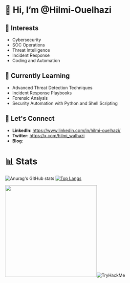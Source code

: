 # 👋 Hi, I’m @Hilmi-Ouelhazi

## 👀 Interests
- Cybersecurity
- SOC Operations
- Threat Intelligence
- Incident Response
- Coding and Automation

## 🌱 Currently Learning
- Advanced Threat Detection Techniques
- Incident Response Playbooks
- Forensic Analysis
- Security Automation with Python and Shell Scripting
  
## 💬 Let's Connect
- **LinkedIn**: https://www.linkedin.com/in/hilmi-ouelhazi/
- **Twitter**: https://x.com/hilmi_walhazi
- **Blog**: 
  
# 📊 Stats

![Anurag's GitHub stats](https://github-readme-stats.vercel.app/api?username=Hilmi-z&show_icons=true&theme=github_dark)
[![Top Langs](https://github-readme-stats.vercel.app/api/top-langs/?username=Hilmi-z&layout=donut&theme=github_dark)](https://github.com/anuraghazra/github-readme-stats)

<img src="https://cyberdefenders-storage.s3.me-central-1.amazonaws.com/profile-badges/xDU0.png" width="300" /><img src="https://tryhackme-badges.s3.amazonaws.com/hilmiouelhazi.png" alt="TryHackMe">
